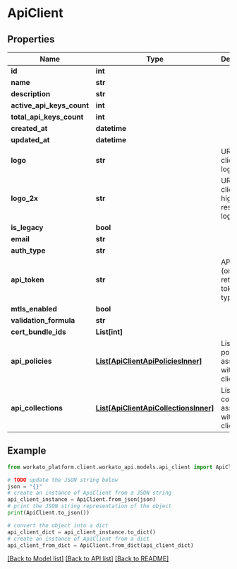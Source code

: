 # ApiClient


## Properties

Name | Type | Description | Notes
------------ | ------------- | ------------- | -------------
**id** | **int** |  | 
**name** | **str** |  | 
**description** | **str** |  | [optional] 
**active_api_keys_count** | **int** |  | [optional] 
**total_api_keys_count** | **int** |  | [optional] 
**created_at** | **datetime** |  | 
**updated_at** | **datetime** |  | 
**logo** | **str** | URL to the client&#39;s logo image | 
**logo_2x** | **str** | URL to the client&#39;s high-resolution logo image | 
**is_legacy** | **bool** |  | 
**email** | **str** |  | [optional] 
**auth_type** | **str** |  | 
**api_token** | **str** | API token (only returned for token auth type) | [optional] 
**mtls_enabled** | **bool** |  | [optional] 
**validation_formula** | **str** |  | [optional] 
**cert_bundle_ids** | **List[int]** |  | [optional] 
**api_policies** | [**List[ApiClientApiPoliciesInner]**](ApiClientApiPoliciesInner.md) | List of API policies associated with the client | 
**api_collections** | [**List[ApiClientApiCollectionsInner]**](ApiClientApiCollectionsInner.md) | List of API collections associated with the client | 

## Example

```python
from workato_platform.client.workato_api.models.api_client import ApiClient

# TODO update the JSON string below
json = "{}"
# create an instance of ApiClient from a JSON string
api_client_instance = ApiClient.from_json(json)
# print the JSON string representation of the object
print(ApiClient.to_json())

# convert the object into a dict
api_client_dict = api_client_instance.to_dict()
# create an instance of ApiClient from a dict
api_client_from_dict = ApiClient.from_dict(api_client_dict)
```
[[Back to Model list]](../README.md#documentation-for-models) [[Back to API list]](../README.md#documentation-for-api-endpoints) [[Back to README]](../README.md)


